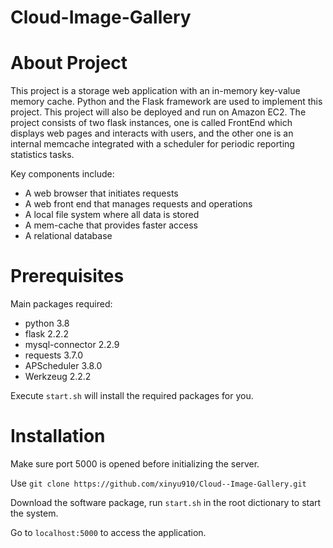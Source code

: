# Cloud-Image-Gallery

# About Project

This project is a storage web application with an in-memory key-value memory cache. Python and the Flask framework are used to implement this project. This project will also be deployed and run on Amazon EC2. The project consists of two flask instances, one is called FrontEnd which displays web pages and interacts with users, and the other one is an internal memcache integrated with a scheduler for periodic reporting statistics tasks. 

Key components include:

* A web browser that initiates requests
* A web front end that manages requests and operations
* A local file system where all data is stored
* A mem-cache that provides faster access
* A relational database



# Prerequisites

Main packages required:

* python 3.8
* flask 2.2.2
* mysql-connector 2.2.9
* requests 3.7.0
* APScheduler 3.8.0
* Werkzeug 2.2.2

Execute `start.sh` will install the required packages for you.

# Installation

Make sure port 5000 is opened before initializing the server.

Use `git clone https://github.com/xinyu910/Cloud--Image-Gallery.git`

Download the software package, run `start.sh` in the root dictionary to start the system.

Go to `localhost:5000` to access the application.
